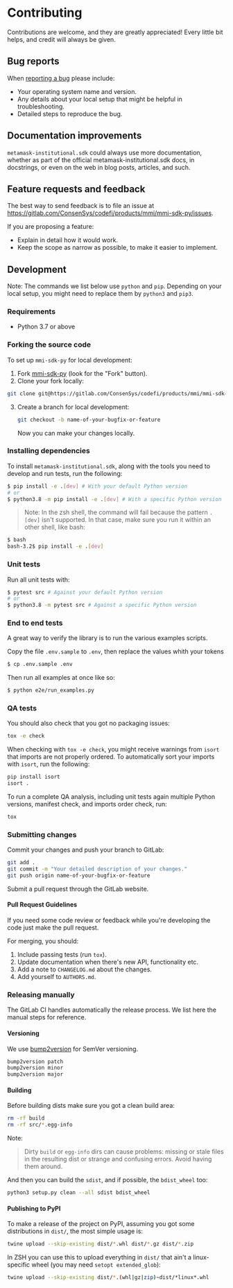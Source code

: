 # Contributing

Contributions are welcome, and they are greatly appreciated! Every
little bit helps, and credit will always be given.

## Bug reports

When [reporting a bug](https://https://gitlab.com/ConsenSys/codefi/products/mmi/mmi-sdk-py/xavier.brochard/mmi-sdk-py/issues>) please include:

-   Your operating system name and version.
-   Any details about your local setup that might be helpful in troubleshooting.
-   Detailed steps to reproduce the bug.

## Documentation improvements

`metamask-institutional.sdk` could always use more documentation, whether as part of the
official metamask-institutional.sdk docs, in docstrings, or even on the web in blog posts,
articles, and such.

## Feature requests and feedback

The best way to send feedback is to file an issue at https://gitlab.com/ConsenSys/codefi/products/mmi/mmi-sdk-py/issues.

If you are proposing a feature:

-   Explain in detail how it would work.
-   Keep the scope as narrow as possible, to make it easier to implement.

## Development

Note: The commands we list below use `python` and `pip`. Depending on your local setup, you might need to replace them by `python3` and `pip3`.

### Requirements

-   Python 3.7 or above

### Forking the source code

To set up `mmi-sdk-py` for local development:

1. Fork [mmi-sdk-py](https://gitlab.com/ConsenSys/codefi/products/mmi/mmi-sdk-py) (look for the "Fork" button).
2. Clone your fork locally:

```bash
git clone git@https://gitlab.com/ConsenSys/codefi/products/mmi/mmi-sdk-py:YOURNAME/mmi-sdk-py.git
```

3. Create a branch for local development:

    ```bash
    git checkout -b name-of-your-bugfix-or-feature
    ```

    Now you can make your changes locally.

### Installing dependencies

To install `metamask-institutional.sdk`, along with the tools you need to develop and run tests, run the following:

```bash
$ pip install -e .[dev] # With your default Python version
# or
$ python3.8 -m pip install -e .[dev] # With a specific Python version
```

> Note: In the zsh shell, the command will fail because the pattern `.[dev]` isn't supported. In that case, make sure you run it within an other shell, like bash:

```bash
$ bash
bash-3.2$ pip install -e .[dev]
```

### Unit tests

Run all unit tests with:

```bash
$ pytest src # Against your default Python version
# or
$ python3.8 -m pytest src # Against a specific Python version
```

### End to end tests

A great way to verify the library is to run the various examples scripts.

Copy the file `.env.sample` to `.env`, then replace the values whith your tokens

```bash
$ cp .env.sample .env
```

Then run all examples at once like so:

```bash
$ python e2e/run_examples.py
```

### QA tests

You should also check that you got no packaging issues:

```bash
tox -e check
```

When checking with `tox -e check`, you might receive warnings from `isort` that imports are not properly ordered. To automatically sort your imports with `isort`, run the following:

```bash
pip install isort
isort .
```

To run a complete QA analysis, including unit tests again multiple Python versions, manifest check, and imports order check, run:

```bash
tox
```

### Submitting changes

Commit your changes and push your branch to GitLab:

```bash
git add .
git commit -m "Your detailed description of your changes."
git push origin name-of-your-bugfix-or-feature
```

Submit a pull request through the GitLab website.

#### Pull Request Guidelines

If you need some code review or feedback while you're developing the code just make the pull request.

For merging, you should:

1. Include passing tests (run `tox`).
2. Update documentation when there's new API, functionality etc.
3. Add a note to `CHANGELOG.md` about the changes.
4. Add yourself to `AUTHORS.md`.

### Releasing manually

The GitLab CI handles automatically the release process. We list here the manual steps for reference.

#### Versioning

We use [bump2version](https://pypi.org/project/bump2version/) for SemVer versioning.

```sh
bump2version patch
bump2version minor
bump2version major
```

#### Building

Before building dists make sure you got a clean build area:

```bash
rm -rf build
rm -rf src/*.egg-info
```

Note:

> Dirty `build` or `egg-info` dirs can cause problems: missing or stale files in the resulting dist or strange and confusing errors. Avoid having them around.

And then you can build the `sdist`, and if possible, the `bdist_wheel` too:

```bash
python3 setup.py clean --all sdist bdist_wheel
```

#### Publishing to PyPI

To make a release of the project on PyPI, assuming you got some distributions in `dist/`, the most simple usage is:

```bash
twine upload --skip-existing dist/*.whl dist/*.gz dist/*.zip
```

In ZSH you can use this to upload everything in `dist/` that ain't a linux-specific wheel (you may need `setopt extended_glob`):

```bash
twine upload --skip-existing dist/*.(whl|gz|zip)~dist/*linux*.whl
```

